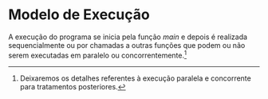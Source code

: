 # Modelo de Execução

A execução do programa se inicia pela função *main* e depois é realizada
sequencialmente ou por chamadas a outras funções que podem ou não serem
executadas em paralelo ou concorrentemente.[^1]

[^1]: Deixaremos os detalhes referentes à execução paralela e concorrente para 
tratamentos posteriores.
